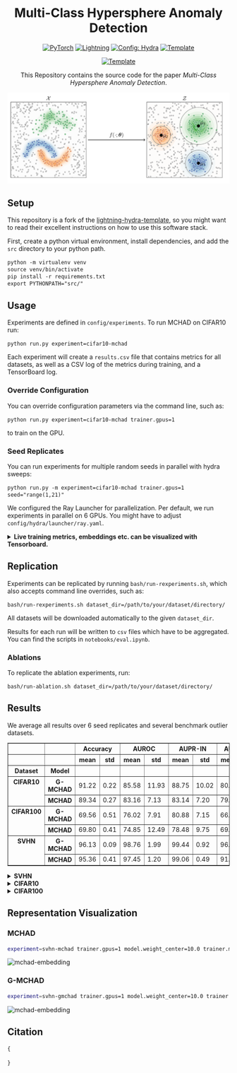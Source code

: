 <div align="center">

# Multi-Class Hypersphere Anomaly Detection

<a href="https://pytorch.org/get-started/locally/"><img alt="PyTorch" src="https://img.shields.io/badge/PyTorch-ee4c2c?logo=pytorch&logoColor=white"></a>
<a href="https://pytorchlightning.ai/"><img alt="Lightning" src="https://img.shields.io/badge/-Lightning-792ee5?logo=pytorchlightning&logoColor=white"></a>
<a href="https://hydra.cc/"><img alt="Config: Hydra" src="https://img.shields.io/badge/Config-Hydra-89b8cd"></a>
<a href="https://github.com/ashleve/lightning-hydra-template"><img alt="Template" src="https://img.shields.io/badge/-Lightning--Hydra--Template-017F2F?style=flat&logo=github&labelColor=gray"></a><br>

<a href="https://github.com/ashleve/lightning-hydra-template"><img alt="Template" src="http://img.shields.io/badge/ICPR-2022-4b44ce.svg"></a><br>



This Repository contains the source code for the paper _Multi-Class Hypersphere Anomaly Detection_.



![mchad](img/mchad.png)

</div>

## Setup
This repository is a fork of the
[lightning-hydra-template](https://github.com/ashleve/lightning-hydra-template), so you might
want to read their excellent instructions on how to use this software stack.

First, create a python virtual environment, install dependencies, and
add the `src`  directory to your python path.

```
python -m virtualenv venv
source venv/bin/activate
pip install -r requirements.txt
export PYTHONPATH="src/"
```

## Usage

Experiments are defined in `config/experiments`.
To run MCHAD on CIFAR10 run:

```
python run.py experiment=cifar10-mchad
```

Each experiment will create a `results.csv` file that contains metrics for all datasets, as
well as a CSV log of the metrics during training, and a TensorBoard log.

### Override Configuration
You can override configuration parameters via the command line, such as:
```shell
python run.py experiment=cifar10-mchad trainer.gpus=1
```
to train on the GPU.

### Seed Replicates
You can run experiments for multiple random seeds in parallel with hydra sweeps:
```shell
python run.py -m experiment=cifar10-mchad trainer.gpus=1 seed="range(1,21)"
```
We configured the Ray Launcher for parallelization.
Per default, we run experiments in parallel on 6 GPUs.
You might have to adjust `config/hydra/launcher/ray.yaml`.

<details>
<summary><b>Live training metrics, embeddings etc. can be visualized with Tensorboard.</b></summary>

```shell
tensorboard --logdir logs/
```

![mchad](img/tb.png)

</details>


## Replication

Experiments can be replicated by running `bash/run-rexperiments.sh`,
which also accepts command line overrides, such as:
```
bash/run-rexperiments.sh dataset_dir=/path/to/your/dataset/directory/
```

All datasets will be downloaded automatically to the given `dataset_dir`.

Results for each run will be written to `csv` files which have to be aggregated.
You can find the scripts in `notebooks/eval.ipynb`.

### Ablations

To replicate the ablation experiments, run:
```shell
bash/run-ablation.sh dataset_dir=/path/to/your/dataset/directory/
```

## Results

We average all results over 6 seed replicates and several benchmark outlier datasets.

<table border="1" class="dataframe">
  <thead>
    <tr>
      <th></th>
      <th></th>
      <th colspan="2" halign="left">Accuracy</th>
      <th colspan="2" halign="left">AUROC</th>
      <th colspan="2" halign="left">AUPR-IN</th>
      <th colspan="2" halign="left">AUPR-OUT</th>
      <th colspan="2" halign="left">FPR95</th>
    </tr>
    <tr>
      <th></th>
      <th></th>
      <th>mean</th>
      <th>std</th>
      <th>mean</th>
      <th>std</th>
      <th>mean</th>
      <th>std</th>
      <th>mean</th>
      <th>std</th>
      <th>mean</th>
      <th>std</th>
    </tr>
    <tr>
      <th>Dataset</th>
      <th>Model</th>
      <th></th>
      <th></th>
      <th></th>
      <th></th>
      <th></th>
      <th></th>
      <th></th>
      <th></th>
      <th></th>
      <th></th>
    </tr>
  </thead>
  <tbody>
    <tr>
      <th rowspan="2" valign="top">CIFAR10</th>
      <th>G-MCHAD</th>
      <td>91.22</td>
      <td>0.22</td>
      <td>85.58</td>
      <td>11.93</td>
      <td>88.75</td>
      <td>10.02</td>
      <td>80.43</td>
      <td>14.04</td>
      <td>55.44</td>
      <td>31.26</td>
    </tr>
    <tr>
      <th>MCHAD</th>
      <td>89.34</td>
      <td>0.27</td>
      <td>83.16</td>
      <td>7.13</td>
      <td>83.14</td>
      <td>7.20</td>
      <td>79.14</td>
      <td>9.74</td>
      <td>66.05</td>
      <td>13.78</td>
    </tr>
    <tr>
      <th rowspan="2" valign="top">CIFAR100</th>
      <th>G-MCHAD</th>
      <td>69.56</td>
      <td>0.51</td>
      <td>76.02</td>
      <td>7.91</td>
      <td>80.88</td>
      <td>7.15</td>
      <td>66.88</td>
      <td>10.35</td>
      <td>87.13</td>
      <td>17.48</td>
    </tr>
    <tr>
      <th>MCHAD</th>
      <td>69.80</td>
      <td>0.41</td>
      <td>74.85</td>
      <td>12.49</td>
      <td>78.48</td>
      <td>9.75</td>
      <td>69.96</td>
      <td>13.59</td>
      <td>77.04</td>
      <td>14.67</td>
    </tr>
    <tr>
      <th rowspan="2" valign="top">SVHN</th>
      <th>G-MCHAD</th>
      <td>96.13</td>
      <td>0.09</td>
      <td>98.76</td>
      <td>1.99</td>
      <td>99.44</td>
      <td>0.92</td>
      <td>96.63</td>
      <td>5.40</td>
      <td>6.38</td>
      <td>10.24</td>
    </tr>
    <tr>
      <th>MCHAD</th>
      <td>95.36</td>
      <td>0.41</td>
      <td>97.45</td>
      <td>1.20</td>
      <td>99.06</td>
      <td>0.49</td>
      <td>91.87</td>
      <td>4.13</td>
      <td>14.06</td>
      <td>7.90</td>
    </tr>
  </tbody>
</table>


<details>
<summary><b>SVHN</b></summary>

![mchad](img/auroc-SVHN.png)

</details>

<details>
<summary><b>CIFAR10</b></summary>

![mchad](img/auroc-CIFAR10.png)

</details>


<details>
<summary><b>CIFAR100</b></summary>

![mchad](img/auroc-CIFAR100.png)

</details>

## Representation Visualization

### MCHAD
```sh
experiment=svhn-mchad trainer.gpus=1 model.weight_center=10.0 trainer.min_epochs=100 model.n_embedding=2
```
![mchad-embedding](img/mchad.gif)

### G-MCHAD

```sh
experiment=svhn-gmchad trainer.gpus=1 model.weight_center=10.0 trainer.min_epochs=100  model.n_embedding=2
```
![mchad-embedding](img/gmchad.gif)



## Citation

```text
{

}
```
